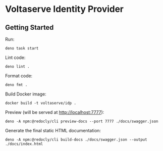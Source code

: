# Voltaserve Identity Provider

## Getting Started

Run:

```shell
deno task start
```

Lint code:

```shell
deno lint .
```

Format code:

```shell
deno fmt .
```

Build Docker image:

```shell
docker build -t voltaserve/idp .
```

Preview (will be served at [http://localhost:7777](http://localhost:7777)):

```shell
deno -A npm:@redocly/cli preview-docs --port 7777 ./docs/swagger.json
```

Generate the final static HTML documentation:

```shell
deno -A npm:@redocly/cli build-docs ./docs/swagger.json --output ./docs/index.html
```
